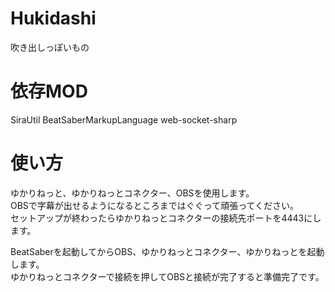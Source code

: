 # Hukidashi
吹き出しっぽいもの

# 依存MOD  
SiraUtil
BeatSaberMarkupLanguage
web-socket-sharp
# 使い方
ゆかりねっと、ゆかりねっとコネクター、OBSを使用します。  
OBSで字幕が出せるようになるところまではぐぐって頑張ってください。  
セットアップが終わったらゆかりねっとコネクターの接続先ポートを4443にします。
  
BeatSaberを起動してからOBS、ゆかりねっとコネクター、ゆかりねっとを起動します。  
ゆかりねっとコネクターで接続を押してOBSと接続が完了すると準備完了です。
